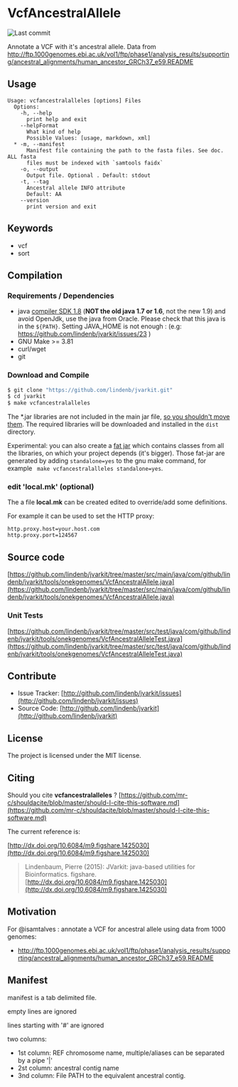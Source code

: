 # VcfAncestralAllele

![Last commit](https://img.shields.io/github/last-commit/lindenb/jvarkit.png)

Annotate a VCF with it's ancestral allele. Data from http://ftp.1000genomes.ebi.ac.uk/vol1/ftp/phase1/analysis_results/supporting/ancestral_alignments/human_ancestor_GRCh37_e59.README


## Usage

```
Usage: vcfancestralalleles [options] Files
  Options:
    -h, --help
      print help and exit
    --helpFormat
      What kind of help
      Possible Values: [usage, markdown, xml]
  * -m, --manifest
      Manifest file containing the path to the fasta files. See doc. ALL fasta 
      files must be indexed with `samtools faidx`
    -o, --output
      Output file. Optional . Default: stdout
    -t, --tag
      Ancestral allele INFO attribute
      Default: AA
    --version
      print version and exit

```


## Keywords

 * vcf
 * sort


## Compilation

### Requirements / Dependencies

* java [compiler SDK 1.8](http://www.oracle.com/technetwork/java/index.html) (**NOT the old java 1.7 or 1.6**, not the new 1.9) and avoid OpenJdk, use the java from Oracle. Please check that this java is in the `${PATH}`. Setting JAVA_HOME is not enough : (e.g: https://github.com/lindenb/jvarkit/issues/23 )
* GNU Make >= 3.81
* curl/wget
* git


### Download and Compile

```bash
$ git clone "https://github.com/lindenb/jvarkit.git"
$ cd jvarkit
$ make vcfancestralalleles
```

The *.jar libraries are not included in the main jar file, [so you shouldn't move them](https://github.com/lindenb/jvarkit/issues/15#issuecomment-140099011 ).
The required libraries will be downloaded and installed in the `dist` directory.

Experimental: you can also create a [fat jar](https://stackoverflow.com/questions/19150811/) which contains classes from all the libraries, on which your project depends (it's bigger). Those fat-jar are generated by adding `standalone=yes` to the gnu make command, for example ` make vcfancestralalleles standalone=yes`.

### edit 'local.mk' (optional)

The a file **local.mk** can be created edited to override/add some definitions.

For example it can be used to set the HTTP proxy:

```
http.proxy.host=your.host.com
http.proxy.port=124567
```
## Source code 

[https://github.com/lindenb/jvarkit/tree/master/src/main/java/com/github/lindenb/jvarkit/tools/onekgenomes/VcfAncestralAllele.java](https://github.com/lindenb/jvarkit/tree/master/src/main/java/com/github/lindenb/jvarkit/tools/onekgenomes/VcfAncestralAllele.java)

### Unit Tests

[https://github.com/lindenb/jvarkit/tree/master/src/test/java/com/github/lindenb/jvarkit/tools/onekgenomes/VcfAncestralAlleleTest.java](https://github.com/lindenb/jvarkit/tree/master/src/test/java/com/github/lindenb/jvarkit/tools/onekgenomes/VcfAncestralAlleleTest.java)


## Contribute

- Issue Tracker: [http://github.com/lindenb/jvarkit/issues](http://github.com/lindenb/jvarkit/issues)
- Source Code: [http://github.com/lindenb/jvarkit](http://github.com/lindenb/jvarkit)

## License

The project is licensed under the MIT license.

## Citing

Should you cite **vcfancestralalleles** ? [https://github.com/mr-c/shouldacite/blob/master/should-I-cite-this-software.md](https://github.com/mr-c/shouldacite/blob/master/should-I-cite-this-software.md)

The current reference is:

[http://dx.doi.org/10.6084/m9.figshare.1425030](http://dx.doi.org/10.6084/m9.figshare.1425030)

> Lindenbaum, Pierre (2015): JVarkit: java-based utilities for Bioinformatics. figshare.
> [http://dx.doi.org/10.6084/m9.figshare.1425030](http://dx.doi.org/10.6084/m9.figshare.1425030)


## Motivation

For @isamtalves : annotate a VCF for ancestral allele using data from 1000 genomes: 

  * http://ftp.1000genomes.ebi.ac.uk/vol1/ftp/phase1/analysis_results/supporting/ancestral_alignments/human_ancestor_GRCh37_e59.README

## Manifest

manifest is a tab delimited file.

empty lines are ignored

lines starting with '#' are ignored

two columns:

  * 1st column: REF chromosome name, multiple/aliases can be separated by a pipe '|'
  * 2st column: ancestral contig name
  * 3nd column: File PATH to the equivalent ancestral contig.



